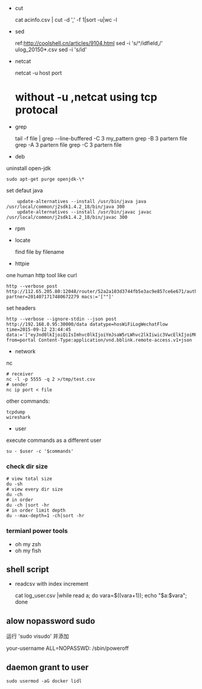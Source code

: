 - cut

	cat acinfo.csv | cut -d ',' -f 1|sort -u|wc -l


- sed

	ref:http://coolshell.cn/articles/9104.html
	sed -i 's/^/idfield,/' ulog_20150*.csv
	sed -i 's/id'

- netcat

	netcat -u host port
	# without -u ,netcat using tcp protocal

- grep

	tail -f file | grep --line-buffered -C 3 my_pattern
	grep -B 3 partern file
	grep -A 3 partern file
	grep -C 3 partern file

- deb

uninstall open-jdk

	sudo apt-get purge openjdk-\*

set defaut java

		update-alternatives --install /usr/bin/java java  /usr/local/common/j2sdk1.4.2_18/bin/java 300
		update-alternatives --install /usr/bin/javac javac /usr/local/common/j2sdk1.4.2_18/bin/javac 300

- rpm


- locate

	find file by filename

- httpie

one human http tool like curl

	http --verbose post http://112.65.205.80:12048/router/52a2a103d3744fb5e3ac9e857ce6e671/auth/whitelist?partner=2014071717480672279 macs:='[""]'

set headers

	http --verbose --ignore-stdin --json post http://192.168.0.95:30000/data datatype=hosWiFiLogWechatFlow time=2015-09-12 23:44:45 data:='["eyJnd0lkIjoiQiIsImhvc0lkIjoiYmJsaW5rLWhvc2lkIiwic3VwcElkIjoiMCIsInVzZXJNYWMiOiIwMDpGRjpDQzpBQTpFRSIsInR5cGUiOiIxLXRlc3QiLCJsb2dUaW1lIjoxNDQ4NTAwNjgyMDAwLCJhdXRoVHlwZSI6IiJ9"]' from=portal Content-Type:application/vnd.bblink.remote-access.v1+json

- network

nc

	# receiver
	nc -l -p 5555 -q 2 >/tmp/test.csv
	# sender
	nc ip port < file

other commands:

	tcpdump
	wireshark

- user

execute commands as a different user

	su - $user -c '$commands'

### check dir size

	# view total size
	du -sh
	# view every dir size
	du -ch
	# in order
	du -ch |sort -hr
	# in order limit depth
	du --max-depth=1 -ch|sort -hr

### termianl power tools

- oh my zsh
- oh my fish

## shell script

- readcsv with index increment

	cat log_user.csv |while read a; do vara=$((vara+1)); echo "$a:$vara"; done

## alow nopassword sudo

运行 'sudo visudo' 并添加

  your-username ALL=NOPASSWD: /sbin/poweroff


## daemon grant to user

	sudo usermod -aG docker lidl
